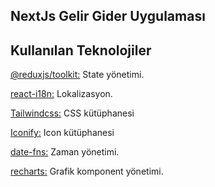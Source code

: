 ## NextJs Gelir Gider Uygulaması

## Kullanılan Teknolojiler

[@reduxjs/toolkit:](https://redux-toolkit.js.org/) State yönetimi.

[react-i18n:](https://react.i18next.com/) Lokalizasyon.

[Tailwindcss:](https://tailwindcss.com/) CSS kütüphanesi

[Iconify:](https://iconify.design/) Icon kütüphanesi

[date-fns:](https://date-fns.org/) Zaman yönetimi.

[recharts:](https://recharts.org/en-US/) Grafik komponent yönetimi.
